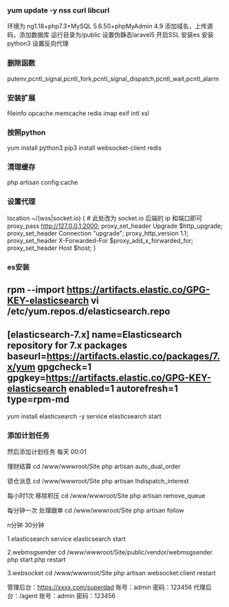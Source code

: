 ### yum update -y nss curl libcurl
环境为 ng1.18+php7.3+MySQL 5.6.50+phpMyAdmin 4.9
添加域名，上传源码，添加数据库
运行目录为/public
设置伪静态laravel5
开启SSL    安装es   安装 python3   设置反向代理
### 删除函数
putenv,pcntl_signal,pcntl_fork,pcntl_signal_dispatch,pcntl_wait,pcntl_alarm
### 安装扩展 
fileinfo opcache memcache redis imap exif intl xsl
### 按照python
yum install python3
pip3 install websocket-client redis
### 清理缓存
php artisan config:cache
### 设置代理
location ~/(wss|socket.io) {
	# 此处改为 socket.io 后端的 ip 和端⼝即可 
	proxy_pass http://127.0.0.1:2000; 
	proxy_set_header Upgrade $http_upgrade;
	proxy_set_header Connection "upgrade";
	proxy_http_version 1.1;
	proxy_set_header X-Forwarded-For $proxy_add_x_forwarded_for;
	proxy_set_header Host $host;
}
### es安装
rpm --import https://artifacts.elastic.co/GPG-KEY-elasticsearch
vi /etc/yum.repos.d/elasticsearch.repo
----------------------------------------------------------------
[elasticsearch-7.x]
name=Elasticsearch repository for 7.x packages
baseurl=https://artifacts.elastic.co/packages/7.x/yum
gpgcheck=1
gpgkey=https://artifacts.elastic.co/GPG-KEY-elasticsearch
enabled=1
autorefresh=1
type=rpm-md
----------------------------------------------------------------
yum install elasticsearch -y
service elasticsearch start
### 添加计划任务
然后添加计划任务
每天 00:01

理财结算
cd /www/wwwroot/Site
php artisan auto_dual_order

锁仓派息
cd /www/wwwroot/Site
php artisan lhdispatch_interest

每小时1次
移除积压
cd /www/wwwroot/Site
php artisan remove_queue

每分钟一次
处理跟单
cd /www/wwwroot/Site
php artisan follow

n分钟 30分钟

1.elasticsearch
service elasticsearch start

2.webmsgsender
cd /www/wwwroot/Site/public/vendor/webmsgsender
php start.php restart

3.websocket
cd /www/wwwroot/Site
php artisan websocket:client restart

<!-- robot
cd /www/wwwroot/Site
php artisan robot 4

work
cd /www/wwwroot/Site
php artisan queue:work

schedule:run
cd /www/wwwroot/Site
php artisan schedule:run -->

管理后台：https://xxxx.com/superdad 账号：admin 密码：123456
代理后台：/agent 账号：admin 密码：123456
